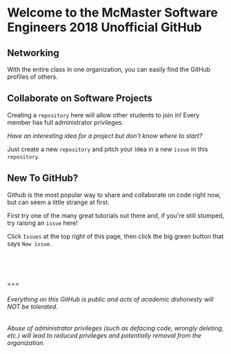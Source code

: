 # Welcome to the McMaster Software Engineers 2018 Unofficial GitHub

## Networking
With the entire class in one organization, you can easily find the GitHub profiles of others.  

## Collaborate on Software Projects
Creating a `repository` here will allow other students to join in! Every member has full administrator privileges.

_Have an interesting idea for a project but don't know where to start?_

Just create a new `repository` and pitch your idea in a new `issue` in this `repository`.

## New To GitHub?
Github is the most popular way to share and collaborate on code right now, but can seem a little strange at first.  

First try one of the many great tutorials out there and, if you're still stumped, try raising an `issue` here!

Click `Issues` at the top right of this page, then click the big green button that says `New issue`.

&nbsp;

&nbsp;
 
 
===
###### Everything on this GitHub is public and acts of academic dishonesty will NOT be tolerated.
###### Abuse of administrator privileges (such as defacing code, wrongly deleting, etc.) will lead to reduced privileges and potentially removal from the organization.
